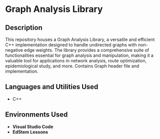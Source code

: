 <h1>Graph Analysis Library</h1>


<h2>Description</h2>
This repository houses a Graph Analysis Library, a versatile and efficient C++ implementation designed to handle undirected graphs with non-negative edge weights. The library provides a comprehensive suite of functionalities essential for graph analysis and manipulation, making it a valuable tool for applications in network analysis, route optimization, epidemiological study, and more. Contains Graph header file and implementation.
<br />


<h2>Languages and Utilities Used</h2>

- C++

<h2>Environments Used </h2>

- <b>Visual Studio Code</b>
- <b>EdStem Lessons</b>




 <br/>


<br />
<br />
<p align="center">

 <br/>

<br />
<br />




</p>

<!--
 ```diff
- text in red
+ text in green
! text in orange
# text in gray
@@ text in purple (and bold)@@
```
--!>
